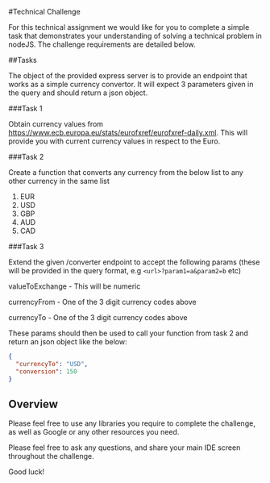 #Technical Challenge

For this technical assignment we would like for you to complete a simple task that demonstrates your understanding of solving a technical problem in nodeJS. The challenge requirements are detailed below.


##Tasks

The object of the provided express server is to provide an endpoint that works as a simple currency convertor. It will expect 3 parameters given in the query and should return a json object.

###Task 1

Obtain currency values from https://www.ecb.europa.eu/stats/eurofxref/eurofxref-daily.xml. This will provide you with current currency values in respect to the Euro.

###Task 2

Create a function that converts any currency from the below list to any other currency in the same list

1. EUR
2. USD
3. GBP
4. AUD
5. CAD

###Task 3

Extend the given /converter endpoint to accept the following params (these will be provided in the query format, e.g `<url>?param1=a&param2=b` etc)


valueToExchange - This will be numeric


currencyFrom - One of the 3 digit currency codes above


currencyTo - One of the 3 digit currency codes above



These params should then be used to call your function from task 2 and return an json object like the below:

```json
{
  "currencyTo": "USD",
  "conversion": 150
}
```

## Overview

Please feel free to use any libraries you require to complete the challenge, as well as Google or any other resources you need.

Please feel free to ask any questions, and share your main IDE screen throughout the challenge.

Good luck!





